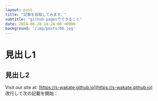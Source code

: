 ```yaml
---
layout: post
title: "記事を投稿してみます。"
subtitle: "github pagesでできること"
date: 2024-06-28 14:24:00 +0900
background: '/img/posts/06.jpg'
---
```


# 見出し1
## 見出し2
Visit our site at: [https://s-wakate.github.io](https://s-wakate.github.io)  
改行して次の記載を開始：
